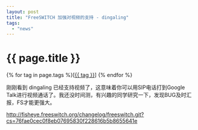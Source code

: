 ```yaml
---
layout: post
title: "FreeSWITCH 加强对视频的支持 - dingaling"
tags:
  - "news"
---
```


# {{ page.title }}

<div class="tags">
{% for tag in page.tags %}[<a class="tag" href="/tags.html#{{ tag }}">{{ tag }}</a>] {% endfor %}
</div>


刚刚看到 dingaling 已经支持视频了，这意味着你可以用SIP电话打到Google Talk进行视频通话了。我还没时间测，有兴趣的同学研究一下，发现BUG及时汇报，FS才能更强大。

<http://fisheye.freeswitch.org/changelog/freeswitch.git?cs=76fae0cec0f8eb07695830f228616b5b8655641e>
